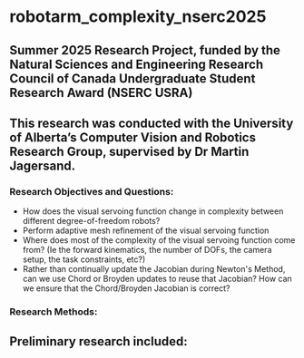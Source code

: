# robotarm_complexity_nserc2025

## Summer 2025 Research Project, funded by the Natural Sciences and Engineering Research Council of Canada Undergraduate Student Research Award (NSERC USRA)

## This research was conducted with the University of Alberta’s Computer Vision and Robotics Research Group, supervised by Dr Martin Jagersand.

### Research Objectives and Questions:
- How does the visual servoing function change in complexity between different degree-of-freedom robots?
- Perform adaptive mesh refinement of the visual servoing function
- Where does most of the complexity of the visual servoing function come from? (Ie the forward kinematics, the number of DOFs, the camera setup, the task constraints, etc?)
- Rather than continually update the Jacobian during Newton's Method, can we use Chord or Broyden updates to reuse that Jacobian? How can we ensure that the Chord/Broyden Jacobian is correct?

### Research Methods:
Preliminary research included:
- 

 
